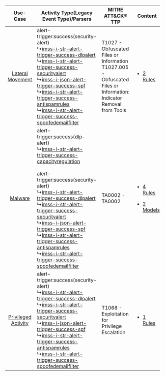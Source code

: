 |    Use-Case    | Activity Type(Legacy Event Type)/Parsers    | MITRE ATT&CK® TTP    | Content    |
|:----:| ---- | ---- | ---- |
|    [Lateral Movement](../../../UseCases/uc_lateral_movement.md)    |  alert-trigger:success(security-alert)<br> ↳[imss-i-str-alert-trigger-success-dlpalert](Ps/pC_imssistralerttriggersuccessdlpalert.md)<br> ↳[imss-i-str-alert-trigger-success-securityalert](Ps/pC_imssistralerttriggersuccesssecurityalert.md)<br> ↳[imss-i-json-alert-trigger-success-spf](Ps/pC_imssijsonalerttriggersuccessspf.md)<br> ↳[imss-i-str-alert-trigger-success-antispamrules](Ps/pC_imssistralerttriggersuccessantispamrules.md)<br> ↳[imss-i-str-alert-trigger-success-spoofedemailfilter](Ps/pC_imssistralerttriggersuccessspoofedemailfilter.md)<br>    | T1027 - Obfuscated Files or Information<br>T1027.005 - Obfuscated Files or Information: Indicator Removal from Tools<br> | [<ul><li>2 Rules</li></ul>](RM/r_m_imss_imss_Lateral_Movement.md)    |
|    [Malware](../../../UseCases/uc_malware.md)    |  alert-trigger:success(dlp-alert)<br> ↳[imss-i-str-alert-trigger-success-capacityregulation](Ps/pC_imssistralerttriggersuccesscapacityregulation.md)<br><br> alert-trigger:success(security-alert)<br> ↳[imss-i-str-alert-trigger-success-dlpalert](Ps/pC_imssistralerttriggersuccessdlpalert.md)<br> ↳[imss-i-str-alert-trigger-success-securityalert](Ps/pC_imssistralerttriggersuccesssecurityalert.md)<br> ↳[imss-i-json-alert-trigger-success-spf](Ps/pC_imssijsonalerttriggersuccessspf.md)<br> ↳[imss-i-str-alert-trigger-success-antispamrules](Ps/pC_imssistralerttriggersuccessantispamrules.md)<br> ↳[imss-i-str-alert-trigger-success-spoofedemailfilter](Ps/pC_imssistralerttriggersuccessspoofedemailfilter.md)<br> | TA0002 - TA0002<br>    | [<ul><li>4 Rules</li></ul><ul><li>2 Models</li></ul>](RM/r_m_imss_imss_Malware.md) |
| [Privileged Activity](../../../UseCases/uc_privileged_activity.md) |  alert-trigger:success(security-alert)<br> ↳[imss-i-str-alert-trigger-success-dlpalert](Ps/pC_imssistralerttriggersuccessdlpalert.md)<br> ↳[imss-i-str-alert-trigger-success-securityalert](Ps/pC_imssistralerttriggersuccesssecurityalert.md)<br> ↳[imss-i-json-alert-trigger-success-spf](Ps/pC_imssijsonalerttriggersuccessspf.md)<br> ↳[imss-i-str-alert-trigger-success-antispamrules](Ps/pC_imssistralerttriggersuccessantispamrules.md)<br> ↳[imss-i-str-alert-trigger-success-spoofedemailfilter](Ps/pC_imssistralerttriggersuccessspoofedemailfilter.md)<br>    | T1068 - Exploitation for Privilege Escalation<br>    | [<ul><li>1 Rules</li></ul>](RM/r_m_imss_imss_Privileged_Activity.md)    |
